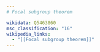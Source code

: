 ```yaml
---
# Focal subgroup theorem

wikidata: Q5463860
msc_classification: "16"
wikipedia_links:
  - "[[Focal subgroup theorem]]"
---
```

